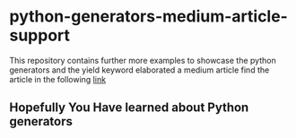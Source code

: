 # python-generators-medium-article-support

This repository contains further more examples to showcase the python generators and the yield keyword elaborated a medium article
find the article in the following [link]()

## **Hopefully You Have learned about Python generators**